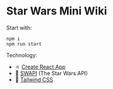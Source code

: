 # Star Wars Mini Wiki

Start with:
```
npm i
npm run start
```

Technology:
- ⚛️ [Create React App](https://create-react-app.dev/)
- 🚀 [SWAPI](https://swapi.dev/) (The Star Wars API)
- 💅 [Tailwind CSS](https://tailwindcss.com/docs/border-width)
